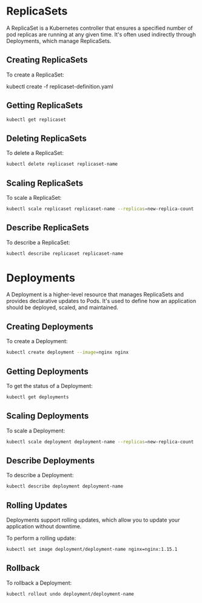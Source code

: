 # ReplicaSets

A ReplicaSet is a Kubernetes controller that ensures a specified number of pod replicas are running at any given time. It's often used indirectly through Deployments, which manage ReplicaSets.

## Creating ReplicaSets

To create a ReplicaSet:

kubectl create -f replicaset-definition.yaml

## Getting ReplicaSets

```bash
kubectl get replicaset
```

## Deleting ReplicaSets

To delete a ReplicaSet:

```bash
kubectl delete replicaset replicaset-name
```

## Scaling ReplicaSets

To scale a ReplicaSet:

```bash
kubectl scale replicaset replicaset-name --replicas=new-replica-count
```

## Describe ReplicaSets

To describe a ReplicaSet:

```bash
kubectl describe replicaset replicaset-name
```

# Deployments

A Deployment is a higher-level resource that manages ReplicaSets and provides declarative updates to Pods. It's used to define how an application should be deployed, scaled, and maintained.

## Creating Deployments

To create a Deployment:

```bash
kubectl create deployment --image=nginx nginx
```

## Getting Deployments

To get the status of a Deployment:

```bash
kubectl get deployments
```

## Scaling Deployments

To scale a Deployment:

```bash
kubectl scale deployment deployment-name --replicas=new-replica-count
```

## Describe Deployments

To describe a Deployment:

```bash
kubectl describe deployment deployment-name
```     

## Rolling Updates

Deployments support rolling updates, which allow you to update your application without downtime.

To perform a rolling update:

```bash
kubectl set image deployment/deployment-name nginx=nginx:1.15.1
```

## Rollback

To rollback a Deployment:

```bash
kubectl rollout undo deployment/deployment-name
```     
